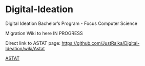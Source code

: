 # Digital-Ideation
Digital Ideation Bachelor’s Program - Focus Computer Science

Migration Wiki to here IN PROGRESS

Direct link to ASTAT page: https://github.com/JustRaika/Digital-Ideation/wiki/Astat

[ASTAT](https://justraika.github.io/Digital-Ideation/static-wiki/Astat.html)
